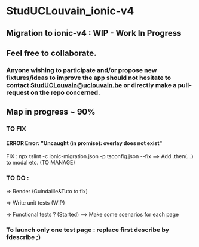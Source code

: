 # StudUCLouvain_ionic-v4
## Migration to ionic-v4 : WIP - Work In Progress
## Feel free to collaborate. 
### Anyone wishing to participate and/or propose new fixtures/ideas to improve the app should not hesitate to contact StudUCLouvain@uclouvain.be or directly make a pull-request on the repo concerned.

## Map in progress ~ 90%


### TO FIX
#### ERROR Error: "Uncaught (in promise): overlay does not exist"
FIX : npx tslint -c ionic-migration.json -p tsconfig.json --fix
==> Add .then(...) to modal etc. (TO MANAGE)


### TO DO :

=> Render (Guindaille&Tuto to fix)

=> Write unit tests (WIP)

=> Functional tests ? (Started)
==> Make some scenarios for each page


### To launch only one test page : replace first describe by fdescribe ;)
